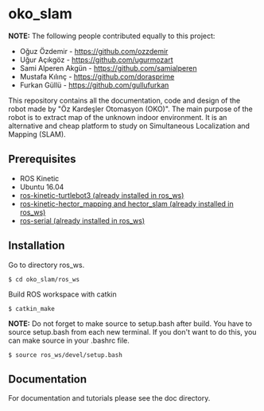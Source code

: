 # oko_slam
**NOTE:** The following people contributed equally to this project:
* Oğuz Özdemir - https://github.com/ozzdemir
* Uğur Açıkgöz - https://github.com/ugurmozart
* Sami Alperen Akgün - https://github.com/samialperen
* Mustafa Kılınç - https://github.com/dorasprime
* Furkan Güllü - https://github.com/gullufurkan

This repository contains all the documentation, code and design of the robot made by "Öz Kardeşler Otomasyon (OKO)".
The main purpose of the robot is to extract map of the unknown indoor environment. It is an alternative and cheap platform to study on Simultaneous Localization and Mapping (SLAM).

## Prerequisites
* ROS Kinetic
* Ubuntu 16.04
* [ros-kinetic-turtlebot3 (already installed in ros_ws)](https://github.com/ROBOTIS-GIT/turtlebot3)
* [ros-kinetic-hector_mapping and hector_slam (already installed in ros_ws)](https://github.com/tu-darmstadt-ros-pkg/hector_slam)
* [ros-serial (already installed in ros_ws)](https://github.com/wjwwood/serial)
## Installation 
Go to directory ros_ws.
```
$ cd oko_slam/ros_ws
```
Build ROS workspace with catkin
```
$ catkin_make
```
**NOTE:** Do not forget to make source to setup.bash after build. You have to source setup.bash from each new terminal. If you don't want to do this, you can make source in your .bashrc file.
```
$ source ros_ws/devel/setup.bash
```
## Documentation
For documentation and tutorials please see the doc directory.
